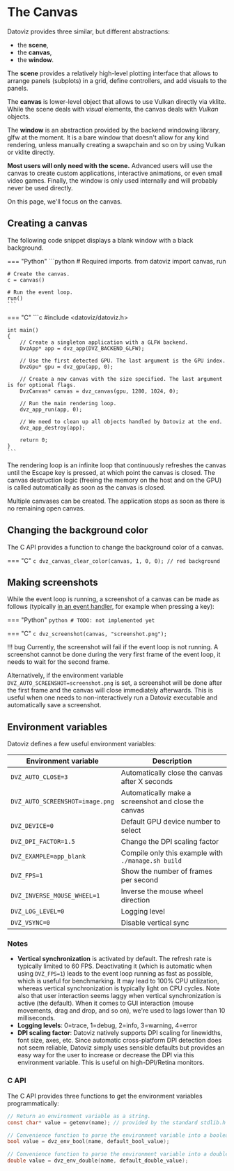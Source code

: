 # The Canvas

Datoviz provides three similar, but different abstractions:

* the **scene**,
* the **canvas**,
* the **window**.

The **scene** provides a relatively high-level plotting interface that allows to arrange panels (subplots) in a grid, define controllers, and add visuals to the panels.

The **canvas** is lower-level object that allows to use Vulkan directly via vklite. While the scene deals with *visual* elements, the canvas deals with *Vulkan* objects.

The **window** is an abstraction provided by the backend windowing library, glfw at the moment. It is a bare window that doesn't allow for any kind rendering, unless manually creating a swapchain and so on by using Vulkan or vklite directly.

**Most users will only need with the scene.** Advanced users will use the canvas to create custom applications, interactive animations, or even small video games. Finally, the window is only used internally and will probably never be used directly.

On this page, we'll focus on the canvas.

## Creating a canvas

The following code snippet displays a blank window with a black background.

=== "Python"
    ```python
    # Required imports.
    from datoviz import canvas, run

    # Create the canvas.
    c = canvas()

    # Run the event loop.
    run()
    ```

=== "C"
    ```c
    #include <datoviz/datoviz.h>

    int main()
    {
        // Create a singleton application with a GLFW backend.
        DvzApp* app = dvz_app(DVZ_BACKEND_GLFW);

        // Use the first detected GPU. The last argument is the GPU index.
        DvzGpu* gpu = dvz_gpu(app, 0);

        // Create a new canvas with the size specified. The last argument is for optional flags.
        DvzCanvas* canvas = dvz_canvas(gpu, 1280, 1024, 0);

        // Run the main rendering loop.
        dvz_app_run(app, 0);

        // We need to clean up all objects handled by Datoviz at the end.
        dvz_app_destroy(app);

        return 0;
    }
    ```

The rendering loop is an infinite loop that continuously refreshes the canvas until the Escape key is pressed, at which point the canvas is closed. The canvas destruction logic (freeing the memory on the host and on the GPU) is called automatically as soon as the canvas is closed.

Multiple canvases can be created. The application stops as soon as there is no remaining open canvas.


## Changing the background color

The C API provides a function to change the background color of a canvas.

=== "C"
    ```c
    dvz_canvas_clear_color(canvas, 1, 0, 0); // red background
    ```


## Making screenshots

While the event loop is running, a screenshot of a canvas can be made as follows (typically [in an event handler](interact.md), for example when pressing a key):

=== "Python"
    ```python
    # TODO: not implemented yet
    ```

=== "C"
    ```c
    dvz_screenshot(canvas, "screenshot.png");
    ```

!!! bug
    Currently, the screenshot will fail if the event loop is not running. A screenshot cannot be done during the very first frame of the event loop, it needs to wait for the second frame.

Alternatively, if the environment variable `DVZ_AUTO_SCREENSHOT=screenshot.png` is set, a screenshot will be done after the first frame and the canvas will close immediately afterwards. This is useful when one needs to non-interactively run a Datoviz executable and automatically save a screenshot.



## Environment variables

Datoviz defines a few useful environment variables:

| Environment variable              | Description                                           |
|-----------------------------------|-------------------------------------------------------|
| `DVZ_AUTO_CLOSE=3`                | Automatically close the canvas after X seconds        |
| `DVZ_AUTO_SCREENSHOT=image.png`   | Automatically make a screenshot and close the canvas  |
| `DVZ_DEVICE=0`                    | Default GPU device number to select                   |
| `DVZ_DPI_FACTOR=1.5`              | Change the DPI scaling factor                         |
| `DVZ_EXAMPLE=app_blank`           | Compile only this example with `./manage.sh build`    |
| `DVZ_FPS=1`                       | Show the number of frames per second                  |
| `DVZ_INVERSE_MOUSE_WHEEL=1`       | Inverse the mouse wheel direction                     |
| `DVZ_LOG_LEVEL=0`                 | Logging level                                         |
| `DVZ_VSYNC=0`                     | Disable vertical sync                                 |

### Notes

* **Vertical synchronization** is activated by default. The refresh rate is typically limited to 60 FPS. Deactivating it (which is automatic when using `DVZ_FPS=1`) leads to the event loop running as fast as possible, which is useful for benchmarking. It may lead to 100% CPU utilization, whereas vertical synchronization is typically light on CPU cycles. Note also that user interaction seems laggy when vertical synchronization is active (the default). When it comes to GUI interaction (mouse movements, drag and drop, and so on), we're used to lags lower than 10 milliseconds.
* **Logging levels**: 0=trace, 1=debug, 2=info, 3=warning, 4=error
* **DPI scaling factor**: Datoviz natively supports DPI scaling for linewidths, font size, axes, etc. Since automatic cross-platform DPI detection does not seem reliable, Datoviz simply uses sensible defaults but provides an easy way for the user to increase or decrease the DPI via this environment variable. This is useful on high-DPI/Retina monitors.

### C API

The C API provides three functions to get the environment variables programmatically:

```c
// Return an environment variable as a string.
const char* value = getenv(name); // provided by the standard stdlib.h

// Convenience function to parse the environment variable into a boolean.
bool value = dvz_env_bool(name, default_bool_value);

// Convenience function to parse the environment variable into a double-precision floating-point number.
double value = dvz_env_double(name, default_double_value);
```
